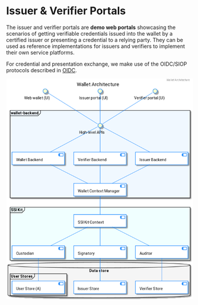 # Issuer & Verifier Portals

The issuer and verifier portals are **demo web portals** showcasing the scenarios of getting verifiable credentials issued into the wallet by a certified issuer or presenting a credential to a relying party. They can be used as reference implementations for issuers and verifiers to implement their own service platforms.

For credential and presentation exchange, we make use of the OIDC/SIOP protocols described in [OIDC](../../concepts/oidc/).



![Architecture](../wallet/architecture.png)
